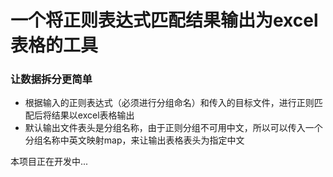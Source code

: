 # 一个将正则表达式匹配结果输出为excel表格的工具

### 让数据拆分更简单

- 根据输入的正则表达式（必须进行分组命名）和传入的目标文件，进行正则匹配后将结果以excel表格输出
- 默认输出文件表头是分组名称，由于正则分组不可用中文，所以可以传入一个分组名称中英文映射map，来让输出表格表头为指定中文

本项目正在开发中...